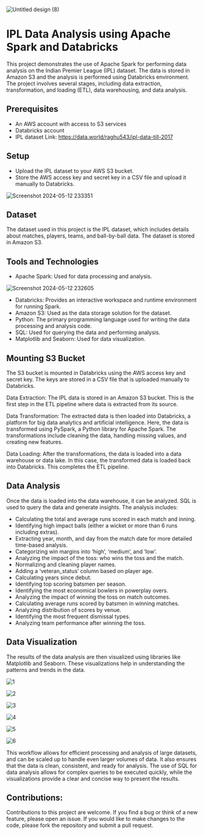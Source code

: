 ![Untitled design (8)](https://github.com/code-red-Marshall/IPL-Data-Pipeline-/assets/82904501/d5bf3532-139b-4051-b3af-4cb8dd24e891)

# IPL Data Analysis using Apache Spark and Databricks
This project demonstrates the use of Apache Spark for performing data analysis on the Indian Premier League (IPL) dataset. The data is stored in Amazon S3 and the analysis is performed using Databricks environment.
The project involves several stages, including data extraction, transformation, and loading (ETL), data warehousing, and data analysis.

## Prerequisites
- An AWS account with access to S3 services
- Databricks account
- IPL dataset  Link: https://data.world/raghu543/ipl-data-till-2017

## Setup
- Upload the IPL dataset to your AWS S3 bucket.
- Store the AWS access key and secret key in a CSV file and upload it manually to Databricks.

![Screenshot 2024-05-12 233351](https://github.com/code-red-Marshall/IPL-Data-Pipeline-/assets/82904501/d1e745a6-354a-4324-b2cb-ce16bc7b234d)


## Dataset
The dataset used in this project is the IPL dataset, which includes details about matches, players, teams, and ball-by-ball data. The dataset is stored in Amazon S3.


## Tools and Technologies
- Apache Spark: Used for data processing and analysis.

![Screenshot 2024-05-12 232605](https://github.com/code-red-Marshall/IPL-Data-Pipeline-/assets/82904501/bc31f08b-3c90-4ead-882b-317bc1ba1510)


- Databricks: Provides an interactive workspace and runtime environment for running Spark.
- Amazon S3: Used as the data storage solution for the dataset.
- Python: The primary programming language used for writing the data processing and analysis code.
- SQL: Used for querying the data and performing analysis.
- Matplotlib and Seaborn: Used for data visualization.

## Mounting S3 Bucket

The S3 bucket is mounted in Databricks using the AWS access key and secret key. The keys are stored in a CSV file that is uploaded manually to Databricks. 

Data Extraction: The IPL data is stored in an Amazon S3 bucket. This is the first step in the ETL pipeline where data is extracted from its source.

Data Transformation: The extracted data is then loaded into Databricks, a platform for big data analytics and artificial intelligence. 
Here, the data is transformed using PySpark, a Python library for Apache Spark. The transformations include cleaning the data, handling missing values, and creating new features.

Data Loading: After the transformations, the data is loaded into a data warehouse or data lake. In this case, the transformed data is loaded back into Databricks. This completes the ETL pipeline.

## Data Analysis 
Once the data is loaded into the data warehouse, it can be analyzed. SQL is used to query the data and generate insights. 
The analysis includes:

- Calculating the total and average runs scored in each match and inning.
- Identifying high impact balls (either a wicket or more than 6 runs including extras).
- Extracting year, month, and day from the match date for more detailed time-based analysis.
- Categorizing win margins into ‘high’, ‘medium’, and ‘low’.
- Analyzing the impact of the toss: who wins the toss and the match.
- Normalizing and cleaning player names.
- Adding a ‘veteran_status’ column based on player age.
- Calculating years since debut.
- Identifying top scoring batsmen per season.
- Identifying the most economical bowlers in powerplay overs.
- Analyzing the impact of winning the toss on match outcomes.
- Calculating average runs scored by batsmen in winning matches.
- Analyzing distribution of scores by venue.
- Identifying the most frequent dismissal types.
- Analyzing team performance after winning the toss.

## Data Visualization 
The results of the data analysis are then visualized using libraries like Matplotlib and Seaborn. These visualizations help in understanding the patterns and trends in the data.

![1](https://github.com/code-red-Marshall/IPL-Data-Pipeline-/assets/82904501/72a159d8-e262-4f98-8f6f-c508a4ede80a)

![2](https://github.com/code-red-Marshall/IPL-Data-Pipeline-/assets/82904501/27f45b8d-27a5-4277-bcc2-7be0ab74d422)

![3](https://github.com/code-red-Marshall/IPL-Data-Pipeline-/assets/82904501/c018a3cc-0d36-4eaf-8fb1-5e04d110a98b)

![4](https://github.com/code-red-Marshall/IPL-Data-Pipeline-/assets/82904501/53cb7f1e-7010-4a4e-852a-831ffa936d1e)

![5](https://github.com/code-red-Marshall/IPL-Data-Pipeline-/assets/82904501/dc8c8f07-0590-4dde-97de-befb267043e2)

![6](https://github.com/code-red-Marshall/IPL-Data-Pipeline-/assets/82904501/f7f6c8c8-c2c7-4f05-b2ab-377b7ceb81dd)


This workflow allows for efficient processing and analysis of large datasets, and can be scaled up to handle even larger volumes of data.
It also ensures that the data is clean, consistent, and ready for analysis. 
The use of SQL for data analysis allows for complex queries to be executed quickly, while the visualizations provide a clear and concise way to present the results.

## Contributions:
Contributions to this project are welcome. If you find a bug or think of a new feature, please open an issue. If you would like to make changes to the code, please fork the repository and submit a pull request.
